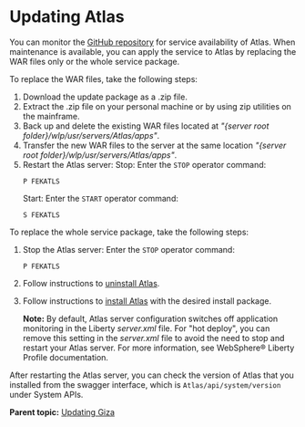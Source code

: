 # Updating Atlas

You can monitor the [GitHub repository](https://github.com/gizafoundation/Downloads/releases) for service availability of Atlas. When maintenance is available, you can apply the service to Atlas by replacing the WAR files only or the whole service package.

To replace the WAR files, take the following steps:

1.  Download the update package as a .zip file.
2.  Extract the .zip file on your personal machine or by using zip utilities on the mainframe.
3.  Back up and delete the existing WAR files located at *"\{server root folder\}/wlp/usr/servers/Atlas/apps"*.
4.  Transfer the new WAR files to the server at the same location *"\{server root folder\}/wlp/usr/servers/Atlas/apps"*.
5.  Restart the Atlas server:
    Stop:
    Enter the `STOP` operator command:
    ```
    P FEKATLS
    ```
    Start:
    Enter the `START` operator command:
    ```
    S FEKATLS
    ```

To replace the whole service package, take the following steps:

1.  Stop the Atlas server:
    Enter the `STOP` operator command:
    ```
    P FEKATLS
    ```
2.  Follow instructions to [uninstall Atlas](../topics/atlas-uninstall.md).
3.  Follow instructions to [install Atlas](../topics/atlas-install.md) with the desired install package.

    **Note:** By default, Atlas server configuration switches off application monitoring in the Liberty *server.xml* file. For "hot deploy", you can remove this setting in the *server.xml* file to avoid the need to stop and restart your Atlas server. For more information, see WebSphere® Liberty Profile documentation.


After restarting the Atlas server, you can check the version of Atlas that you installed from the swagger interface, which is `Atlas/api/system/version` under System APIs.

**Parent topic:** [Updating Giza](../topics/update.md)
